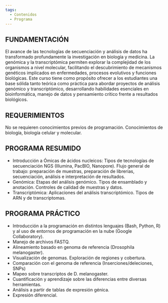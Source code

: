 ```yaml
---
tags:
  - Contenidos
  - Programa
---
```


## FUNDAMENTACIÓN
El avance de las tecnologías de secuenciación y análisis de datos ha transformado profundamente la investigación en biología y medicina. La genómica y la transcriptómica permiten explorar la complejidad de los organismos a nivel molecular, facilitando el descubrimiento de mecanismos genéticos implicados en enfermedades, procesos evolutivos y funciones biológicas. Este curso tiene como propósito ofrecer a los estudiantes una base sólida tanto teórica como práctica para abordar proyectos de análisis genómico y transcriptómico, desarrollando habilidades esenciales en bioinformática, manejo de datos y pensamiento crítico frente a resultados biológicos.

## REQUERIMIENTOS
No se requieren conocimientos previos de programación.
Conocimientos de biología, biología celular y molecular.

## PROGRAMA RESUMIDO

* Introducción a Ómicas de ácidos nucleicos:  Tipos de tecnologías de secuenciación NGS (Illumina, PacBIO, Nanopore). Flujo general de trabajo: preparación de muestras, preparación de librerías, secuenciación, análisis e interpretación de resultados.
* Genómica: Etapas del análisis genómico. Tipos de ensamblado y anotación. Controles de calidad de muestras y datos.
* Transcriptómica: Aplicaciones del análisis transcriptómico. Tipos de ARN y de transcriptomas.

## PROGRAMA PRÁCTICO

* Introducción a la programación en distintos lenguajes (Bash, Python, R) y al uso de entornos de programación en la nube (Google Collaboratory).
* Manejo de archivos FASTQ.
* Alineamiento basado en genoma de referencia (Drosophila melanogaster).
* Visualización de genomas. Exploración de regiones y cobertura.
* Comparación con el genoma de referencia (Inserciones/deleciones, SNPs)
* Mapeo sobre transcriptos de D. melanogaster.
* Cuantificación y aprendizaje sobre las diferencias entre diversas herramientas.
* Análisis a partir de tablas de expresión génica.
* Expresión diferencial.
